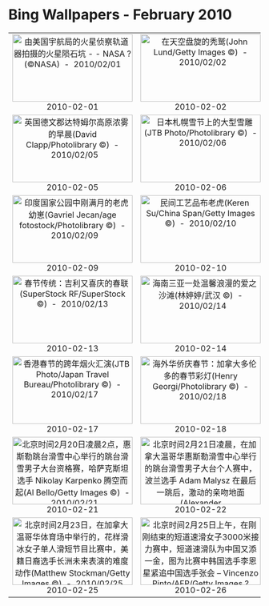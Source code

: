 # Bing Wallpapers - February 2010

| | | | |
|:-------------------------:|:-------------------------:|:-------------------------:|:-------------------------:|
| <a href="https://bing.ee123.net/img/cn/fhd/2010/02/01.jpg" target="_blank"><img src="https://bing.ee123.net/img/cn/fhd/2010/02/01.jpg" width="240" height="135" alt="由美国宇航局的火星侦察轨道器拍摄的火星陨石坑 - - NASA ?(©NASA)  -  2010/02/01" title="由美国宇航局的火星侦察轨道器拍摄的火星陨石坑 - - NASA ?(©NASA)  -  2010/02/01"></a><br>2010-02-01<br> | <a href="https://bing.ee123.net/img/cn/fhd/2010/02/02.jpg" target="_blank"><img src="https://bing.ee123.net/img/cn/fhd/2010/02/02.jpg" width="240" height="135" alt="在天空盘旋的秃鹫(John Lund/Getty Images ©)  -  2010/02/02" title="在天空盘旋的秃鹫(John Lund/Getty Images ©)  -  2010/02/02"></a><br>2010-02-02<br> | <a href="https://bing.ee123.net/img/cn/fhd/2010/02/03.jpg" target="_blank"><img src="https://bing.ee123.net/img/cn/fhd/2010/02/03.jpg" width="240" height="135" alt="太空中的木卫一(Michael Benson/Corbis ©)  -  2010/02/03" title="太空中的木卫一(Michael Benson/Corbis ©)  -  2010/02/03"></a><br>2010-02-03<br> | <a href="https://bing.ee123.net/img/cn/fhd/2010/02/04.jpg" target="_blank"><img src="https://bing.ee123.net/img/cn/fhd/2010/02/04.jpg" width="240" height="135" alt="瑞典的斯德哥尔摩(Jeremy Woodhouse/Photolibrary ©)  -  2010/02/04" title="瑞典的斯德哥尔摩(Jeremy Woodhouse/Photolibrary ©)  -  2010/02/04"></a><br>2010-02-04<br> |
| <a href="https://bing.ee123.net/img/cn/fhd/2010/02/05.jpg" target="_blank"><img src="https://bing.ee123.net/img/cn/fhd/2010/02/05.jpg" width="240" height="135" alt="英国德文郡达特姆尔高原浓雾的早晨(David Clapp/Photolibrary ©)  -  2010/02/05" title="英国德文郡达特姆尔高原浓雾的早晨(David Clapp/Photolibrary ©)  -  2010/02/05"></a><br>2010-02-05<br> | <a href="https://bing.ee123.net/img/cn/fhd/2010/02/06.jpg" target="_blank"><img src="https://bing.ee123.net/img/cn/fhd/2010/02/06.jpg" width="240" height="135" alt="日本札幌雪节上的大型雪雕(JTB Photo/Photolibrary ©)  -  2010/02/06" title="日本札幌雪节上的大型雪雕(JTB Photo/Photolibrary ©)  -  2010/02/06"></a><br>2010-02-06<br> | <a href="https://bing.ee123.net/img/cn/fhd/2010/02/07.jpg" target="_blank"><img src="https://bing.ee123.net/img/cn/fhd/2010/02/07.jpg" width="240" height="135" alt="吉林长白山森林野生动物园中的东北虎(Adam Wong/Redlink-Asian Photography Network/Photolibrary ©)  -  2010/02/07" title="吉林长白山森林野生动物园中的东北虎(Adam Wong/Redlink-Asian Photography Network/Photolibrary ©)  -  2010/02/07"></a><br>2010-02-07<br> | <a href="https://bing.ee123.net/img/cn/fhd/2010/02/08.jpg" target="_blank"><img src="https://bing.ee123.net/img/cn/fhd/2010/02/08.jpg" width="240" height="135" alt="具有”老虎气势”的台湾高雄莲花湖龙虎塔(Superstock/Photolibrary ©)  -  2010/02/08" title="具有”老虎气势”的台湾高雄莲花湖龙虎塔(Superstock/Photolibrary ©)  -  2010/02/08"></a><br>2010-02-08<br> |
| <a href="https://bing.ee123.net/img/cn/fhd/2010/02/09.jpg" target="_blank"><img src="https://bing.ee123.net/img/cn/fhd/2010/02/09.jpg" width="240" height="135" alt="印度国家公园中刚满月的老虎幼崽(Gavriel Jecan/age fotostock/Photolibrary ©)  -  2010/02/09" title="印度国家公园中刚满月的老虎幼崽(Gavriel Jecan/age fotostock/Photolibrary ©)  -  2010/02/09"></a><br>2010-02-09<br> | <a href="https://bing.ee123.net/img/cn/fhd/2010/02/10.jpg" target="_blank"><img src="https://bing.ee123.net/img/cn/fhd/2010/02/10.jpg" width="240" height="135" alt="民间工艺品布老虎(Keren Su/China Span/Getty Images ©)  -  2010/02/10" title="民间工艺品布老虎(Keren Su/China Span/Getty Images ©)  -  2010/02/10"></a><br>2010-02-10<br> | <a href="https://bing.ee123.net/img/cn/fhd/2010/02/11.jpg" target="_blank"><img src="https://bing.ee123.net/img/cn/fhd/2010/02/11.jpg" width="240" height="135" alt="民间剪纸艺术十二生肖中的虎(TAO Images Limited/Tao Images/Photolibrary ©)  -  2010/02/11" title="民间剪纸艺术十二生肖中的虎(TAO Images Limited/Tao Images/Photolibrary ©)  -  2010/02/11"></a><br>2010-02-11<br> | <a href="https://bing.ee123.net/img/cn/fhd/2010/02/12.jpg" target="_blank"><img src="https://bing.ee123.net/img/cn/fhd/2010/02/12.jpg" width="240" height="135" alt="必应祝福2010虎年春节快乐(Ilovephoto Design/Photodisc/Getty Images ©)  -  2010/02/12" title="必应祝福2010虎年春节快乐(Ilovephoto Design/Photodisc/Getty Images ©)  -  2010/02/12"></a><br>2010-02-12<br> |
| <a href="https://bing.ee123.net/img/cn/fhd/2010/02/13.jpg" target="_blank"><img src="https://bing.ee123.net/img/cn/fhd/2010/02/13.jpg" width="240" height="135" alt="春节传统：吉利又喜庆的春联(SuperStock RF/SuperStock ©)  -  2010/02/13" title="春节传统：吉利又喜庆的春联(SuperStock RF/SuperStock ©)  -  2010/02/13"></a><br>2010-02-13<br> | <a href="https://bing.ee123.net/img/cn/fhd/2010/02/14.jpg" target="_blank"><img src="https://bing.ee123.net/img/cn/fhd/2010/02/14.jpg" width="240" height="135" alt="海南三亚一处温馨浪漫的爱之沙滩(林婷婷/武汉 ©)  -  2010/02/14" title="海南三亚一处温馨浪漫的爱之沙滩(林婷婷/武汉 ©)  -  2010/02/14"></a><br>2010-02-14<br> | <a href="https://bing.ee123.net/img/cn/fhd/2010/02/15.jpg" target="_blank"><img src="https://bing.ee123.net/img/cn/fhd/2010/02/15.jpg" width="240" height="135" alt="春节习俗：合家团圆吃饺子(Corbis/Superstock ©)  -  2010/02/15" title="春节习俗：合家团圆吃饺子(Corbis/Superstock ©)  -  2010/02/15"></a><br>2010-02-15<br> | <a href="https://bing.ee123.net/img/cn/fhd/2010/02/16.jpg" target="_blank"><img src="https://bing.ee123.net/img/cn/fhd/2010/02/16.jpg" width="240" height="135" alt="北方人眼中的传统春节(TAO Images Limited/Tao Images/Photolibrary ©)  -  2010/02/16" title="北方人眼中的传统春节(TAO Images Limited/Tao Images/Photolibrary ©)  -  2010/02/16"></a><br>2010-02-16<br> |
| <a href="https://bing.ee123.net/img/cn/fhd/2010/02/17.jpg" target="_blank"><img src="https://bing.ee123.net/img/cn/fhd/2010/02/17.jpg" width="240" height="135" alt="香港春节的跨年烟火汇演(JTB Photo/Japan Travel Bureau/Photolibrary ©)  -  2010/02/17" title="香港春节的跨年烟火汇演(JTB Photo/Japan Travel Bureau/Photolibrary ©)  -  2010/02/17"></a><br>2010-02-17<br> | <a href="https://bing.ee123.net/img/cn/fhd/2010/02/18.jpg" target="_blank"><img src="https://bing.ee123.net/img/cn/fhd/2010/02/18.jpg" width="240" height="135" alt="海外华侨庆春节：加拿大多伦多的春节彩灯(Henry Georgi/Photolibrary ©)  -  2010/02/18" title="海外华侨庆春节：加拿大多伦多的春节彩灯(Henry Georgi/Photolibrary ©)  -  2010/02/18"></a><br>2010-02-18<br> | <a href="https://bing.ee123.net/img/cn/fhd/2010/02/19.jpg" target="_blank"><img src="https://bing.ee123.net/img/cn/fhd/2010/02/19.jpg" width="240" height="135" alt="外国人过中国春节：伦敦街头的漂亮灯笼(Marion Krauskopf/Panther Media/age fotostock ©)  -  2010/02/19" title="外国人过中国春节：伦敦街头的漂亮灯笼(Marion Krauskopf/Panther Media/age fotostock ©)  -  2010/02/19"></a><br>2010-02-19<br> | <a href="https://bing.ee123.net/img/cn/fhd/2010/02/20.jpg" target="_blank"><img src="https://bing.ee123.net/img/cn/fhd/2010/02/20.jpg" width="240" height="135" alt="老北京春节习俗：地坛公园举办的春节庙会(TAO Images Limited/Tao Images/Photolibrary ©)  -  2010/02/20" title="老北京春节习俗：地坛公园举办的春节庙会(TAO Images Limited/Tao Images/Photolibrary ©)  -  2010/02/20"></a><br>2010-02-20<br> |
| <a href="https://bing.ee123.net/img/cn/fhd/2010/02/21.jpg" target="_blank"><img src="https://bing.ee123.net/img/cn/fhd/2010/02/21.jpg" width="240" height="135" alt="北京时间2月20日凌晨2点，惠斯勒跳台滑雪中心举行的跳台滑雪男子大台资格赛，哈萨克斯坦选手 Nikolay Karpenko 腾空而起(Al Bello/Getty Images ©)  -  2010/02/21" title="北京时间2月20日凌晨2点，惠斯勒跳台滑雪中心举行的跳台滑雪男子大台资格赛，哈萨克斯坦选手 Nikolay Karpenko 腾空而起(Al Bello/Getty Images ©)  -  2010/02/21"></a><br>2010-02-21<br> | <a href="https://bing.ee123.net/img/cn/fhd/2010/02/22.jpg" target="_blank"><img src="https://bing.ee123.net/img/cn/fhd/2010/02/22.jpg" width="240" height="135" alt="北京时间2月21日凌晨，在加拿大温哥华惠斯勒滑雪中心举行的跳台滑雪男子大台个人赛中，波兰选手 Adam Malysz 在最后一跳后，激动的亲吻地面(Alexander Hassenstein/Bongarts/Getty Images ©)  -  2010/02/22" title="北京时间2月21日凌晨，在加拿大温哥华惠斯勒滑雪中心举行的跳台滑雪男子大台个人赛中，波兰选手 Adam Malysz 在最后一跳后，激动的亲吻地面(Alexander Hassenstein/Bongarts/Getty Images ©)  -  2010/02/22"></a><br>2010-02-22<br> | <a href="https://bing.ee123.net/img/cn/fhd/2010/02/23.jpg" target="_blank"><img src="https://bing.ee123.net/img/cn/fhd/2010/02/23.jpg" width="240" height="135" alt="2月22日凌晨4时45分，在加拿大温哥华赛普拉斯山滑雪场举行的自由式滑雪障碍争先赛1/4决赛中，瑞士的 Richard Spalinger 和奥地利的 Thomas Zangerl 二人紧追不舍。(Streeter Lecka/Getty Images ©)  -  2010/02/23" title="2月22日凌晨4时45分，在加拿大温哥华赛普拉斯山滑雪场举行的自由式滑雪障碍争先赛1/4决赛中，瑞士的 Richard Spalinger 和奥地利的 Thomas Zangerl 二人紧追不舍。(Streeter Lecka/Getty Images ©)  -  2010/02/23"></a><br>2010-02-23<br> | <a href="https://bing.ee123.net/img/cn/fhd/2010/02/24.jpg" target="_blank"><img src="https://bing.ee123.net/img/cn/fhd/2010/02/24.jpg" width="240" height="135" alt="北京时间2月23日上午刚刚结束的花样滑冰冰舞自由舞比赛中，来自英国的 Sinead Kerr 和 John Kerr 表演难度动作(Matthew Stockman/Getty Images ©)  -  2010/02/24" title="北京时间2月23日上午刚刚结束的花样滑冰冰舞自由舞比赛中，来自英国的 Sinead Kerr 和 John Kerr 表演难度动作(Matthew Stockman/Getty Images ©)  -  2010/02/24"></a><br>2010-02-24<br> |
| <a href="https://bing.ee123.net/img/cn/fhd/2010/02/25.jpg" target="_blank"><img src="https://bing.ee123.net/img/cn/fhd/2010/02/25.jpg" width="240" height="135" alt="北京时间2月23日，在加拿大温哥华体育场中举行的，花样滑冰女子单人滑短节目比赛中，美籍日裔选手长洲未来表演的难度动作(Matthew Stockman/Getty Images ©)  -  2010/02/25" title="北京时间2月23日，在加拿大温哥华体育场中举行的，花样滑冰女子单人滑短节目比赛中，美籍日裔选手长洲未来表演的难度动作(Matthew Stockman/Getty Images ©)  -  2010/02/25"></a><br>2010-02-25<br> | <a href="https://bing.ee123.net/img/cn/fhd/2010/02/26.jpg" target="_blank"><img src="https://bing.ee123.net/img/cn/fhd/2010/02/26.jpg" width="240" height="135" alt="北京时间2月25日上午，在刚刚结束的短道速滑女子3000米接力赛中，短道速滑队为中国又添一金，图为比赛中韩国选手李恩星紧追中国选手张会 – Vincenzo Pinto/AFP/Getty Images ?(©Jack Milchanowski/Photolibrary)  -  2010/02/26" title="北京时间2月25日上午，在刚刚结束的短道速滑女子3000米接力赛中，短道速滑队为中国又添一金，图为比赛中韩国选手李恩星紧追中国选手张会 – Vincenzo Pinto/AFP/Getty Images ?(©Jack Milchanowski/Photolibrary)  -  2010/02/26"></a><br>2010-02-26<br> | <a href="https://bing.ee123.net/img/cn/fhd/2010/02/27.jpg" target="_blank"><img src="https://bing.ee123.net/img/cn/fhd/2010/02/27.jpg" width="240" height="135" alt="北京时间2月26日上午决出的花样滑冰女子自由舞比赛中，韩国选手金妍儿表现出色，并最终摘得金牌(Jamie Squire/Getty Images ©)  -  2010/02/27" title="北京时间2月26日上午决出的花样滑冰女子自由舞比赛中，韩国选手金妍儿表现出色，并最终摘得金牌(Jamie Squire/Getty Images ©)  -  2010/02/27"></a><br>2010-02-27<br> | <a href="https://bing.ee123.net/img/cn/fhd/2010/02/28.jpg" target="_blank"><img src="https://bing.ee123.net/img/cn/fhd/2010/02/28.jpg" width="240" height="135" alt="北京时间2月27日上午结束的单板滑雪女子平行大回转比赛中，斯洛文尼亚选手 Glorija Kotnik 竞技该项目(Jamie Squire/Getty Images ©)  -  2010/02/28" title="北京时间2月27日上午结束的单板滑雪女子平行大回转比赛中，斯洛文尼亚选手 Glorija Kotnik 竞技该项目(Jamie Squire/Getty Images ©)  -  2010/02/28"></a><br>2010-02-28<br> |
